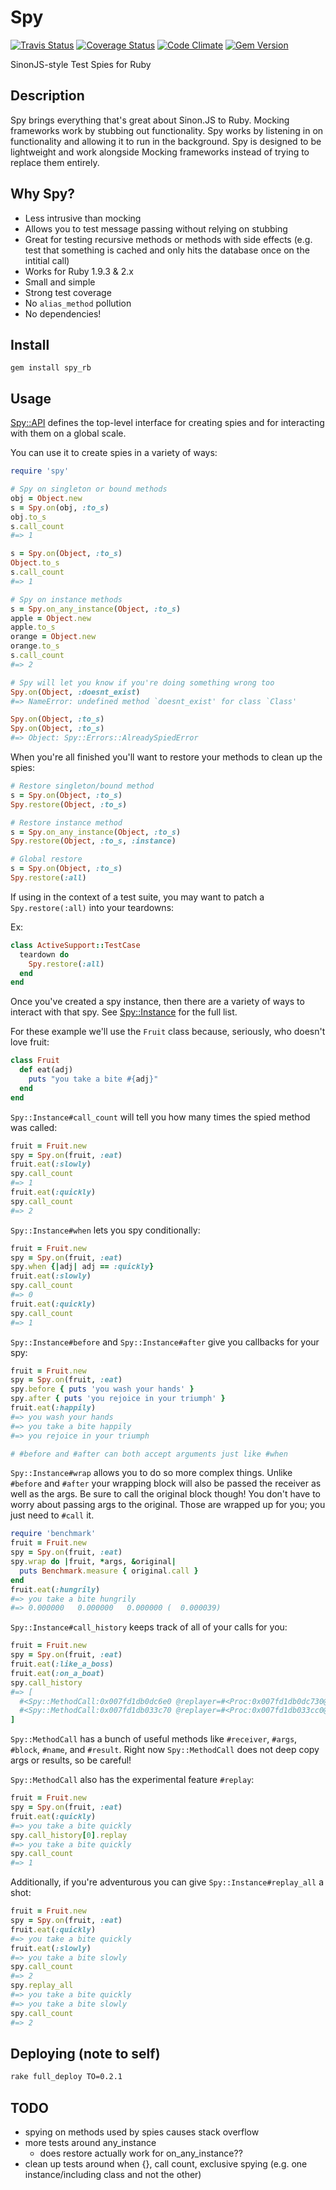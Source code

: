# Spy

[![Travis Status](https://travis-ci.org/jbodah/spy_rb.svg?branch=master)](https://travis-ci.org/jbodah/spy_rb)
[![Coverage Status](https://coveralls.io/repos/jbodah/spy_rb/badge.svg?branch=master)](https://coveralls.io/r/jbodah/spy_rb?branch=master)
[![Code Climate](https://codeclimate.com/github/jbodah/spy_rb/badges/gpa.svg)](https://codeclimate.com/github/jbodah/spy_rb)
[![Gem Version](https://badge.fury.io/rb/spy_rb.svg)](http://badge.fury.io/rb/spy_rb)

SinonJS-style Test Spies for Ruby

## Description

Spy brings everything that's great about Sinon.JS to Ruby. Mocking frameworks work by stubbing out functionality. Spy works by listening in on functionality and allowing it to run in the background. Spy is designed to be lightweight and work alongside Mocking frameworks instead of trying to replace them entirely.

## Why Spy?

* Less intrusive than mocking
* Allows you to test message passing without relying on stubbing
* Great for testing recursive methods or methods with side effects (e.g. test that something is cached and only hits the database once on the intitial call)
* Works for Ruby 1.9.3 & 2.x
* Small and simple
* Strong test coverage
* No `alias_method` pollution
* No dependencies!

## Install

```
gem install spy_rb
```

## Usage

[Spy::API](https://github.com/jbodah/spy_rb/blob/master/lib/spy/api.rb) defines the top-level interface for creating spies and for interacting with them on a global scale.

You can use it to create spies in a variety of ways:

```rb
require 'spy'

# Spy on singleton or bound methods
obj = Object.new
s = Spy.on(obj, :to_s)
obj.to_s
s.call_count
#=> 1

s = Spy.on(Object, :to_s)
Object.to_s
s.call_count
#=> 1

# Spy on instance methods
s = Spy.on_any_instance(Object, :to_s)
apple = Object.new
apple.to_s
orange = Object.new
orange.to_s
s.call_count
#=> 2

# Spy will let you know if you're doing something wrong too
Spy.on(Object, :doesnt_exist)
#=> NameError: undefined method `doesnt_exist' for class `Class'

Spy.on(Object, :to_s)
Spy.on(Object, :to_s)
#=> Object: Spy::Errors::AlreadySpiedError
```

When you're all finished you'll want to restore your methods to clean up the spies:

```rb
# Restore singleton/bound method
s = Spy.on(Object, :to_s)
Spy.restore(Object, :to_s)

# Restore instance method
s = Spy.on_any_instance(Object, :to_s)
Spy.restore(Object, :to_s, :instance)

# Global restore
s = Spy.on(Object, :to_s)
Spy.restore(:all)
```

If using in the context of a test suite, you may want to patch a `Spy.restore(:all)` into your teardowns:

Ex:
```ruby
class ActiveSupport::TestCase
  teardown do
    Spy.restore(:all)
  end
end
```

Once you've created a spy instance, then there are a variety of ways to interact with that spy. See [Spy::Instance](https://github.com/jbodah/spy_rb/tree/master/lib/spy/instance.rb) for the full list.

For these example we'll use the `Fruit` class because, seriously, who doesn't love fruit:

```rb
class Fruit
  def eat(adj)
    puts "you take a bite #{adj}"
  end
end
```

`Spy::Instance#call_count` will tell you how many times the spied method was called:

```rb
fruit = Fruit.new
spy = Spy.on(fruit, :eat)
fruit.eat(:slowly)
spy.call_count
#=> 1
fruit.eat(:quickly)
spy.call_count
#=> 2
```

`Spy::Instance#when` lets you spy conditionally:

```rb
fruit = Fruit.new
spy = Spy.on(fruit, :eat)
spy.when {|adj| adj == :quickly}
fruit.eat(:slowly)
spy.call_count
#=> 0
fruit.eat(:quickly)
spy.call_count
#=> 1
```

`Spy::Instance#before` and `Spy::Instance#after` give you callbacks for your spy:

```rb
fruit = Fruit.new
spy = Spy.on(fruit, :eat)
spy.before { puts 'you wash your hands' }
spy.after { puts 'you rejoice in your triumph' }
fruit.eat(:happily)
#=> you wash your hands
#=> you take a bite happily
#=> you rejoice in your triumph

# #before and #after can both accept arguments just like #when
```

`Spy::Instance#wrap` allows you to do so more complex things. Unlike `#before` and `#after` your wrapping block will also be passed the receiver as well as the args. Be sure to call the original block though! You don't have to worry about passing args to the original. Those are wrapped up for you; you just need to `#call` it.

```rb
require 'benchmark'
fruit = Fruit.new
spy = Spy.on(fruit, :eat)
spy.wrap do |fruit, *args, &original|
  puts Benchmark.measure { original.call }
end
fruit.eat(:hungrily)
#=> you take a bite hungrily
#=> 0.000000   0.000000   0.000000 (  0.000039)
```

`Spy::Instance#call_history` keeps track of all of your calls for you:

```rb
fruit = Fruit.new
spy = Spy.on(fruit, :eat)
fruit.eat(:like_a_boss)
fruit.eat(:on_a_boat)
spy.call_history
#=> [
  #<Spy::MethodCall:0x007fd1db0dc6e0 @replayer=#<Proc:0x007fd1db0dc730@/Users/Bodah/.rbenv/versions/2.1.3/lib/ruby/gems/2.1.0/gems/spy_rb-0.3.0/lib/spy/instance/api/internal.rb:60>, @name=:eat, @receiver=#<Fruit:0x007fd1db0efdd0>, @args=[:like_a_boss], @result=nil>,
  #<Spy::MethodCall:0x007fd1db033c70 @replayer=#<Proc:0x007fd1db033cc0@/Users/Bodah/.rbenv/versions/2.1.3/lib/ruby/gems/2.1.0/gems/spy_rb-0.3.0/lib/spy/instance/api/internal.rb:60>, @name=:eat, @receiver=#<Fruit:0x007fd1db0efdd0>, @args=[:on_a_boat], @result=nil>
]
```

`Spy::MethodCall` has a bunch of useful methods like `#receiver`, `#args`, `#block`, `#name`, and `#result`. Right now `Spy::MethodCall` does not deep copy args or results, so be careful!

`Spy::MethodCall` also has the experimental feature `#replay`:

```rb
fruit = Fruit.new
spy = Spy.on(fruit, :eat)
fruit.eat(:quickly)
#=> you take a bite quickly
spy.call_history[0].replay
#=> you take a bite quickly
spy.call_count
#=> 1
```

Additionally, if you're adventurous you can give `Spy::Instance#replay_all` a shot:

```rb
fruit = Fruit.new
spy = Spy.on(fruit, :eat)
fruit.eat(:quickly)
#=> you take a bite quickly
fruit.eat(:slowly)
#=> you take a bite slowly
spy.call_count
#=> 2
spy.replay_all
#=> you take a bite quickly
#=> you take a bite slowly
spy.call_count
#=> 2
```

## Deploying (note to self)

```sh
rake full_deploy TO=0.2.1
```

## TODO
- spying on methods used by spies causes stack overflow
- more tests around any_instance
  - does restore actually work for on_any_instance??
- clean up tests around when {}, call count, exclusive spying (e.g. one instance/including class and not the other)
